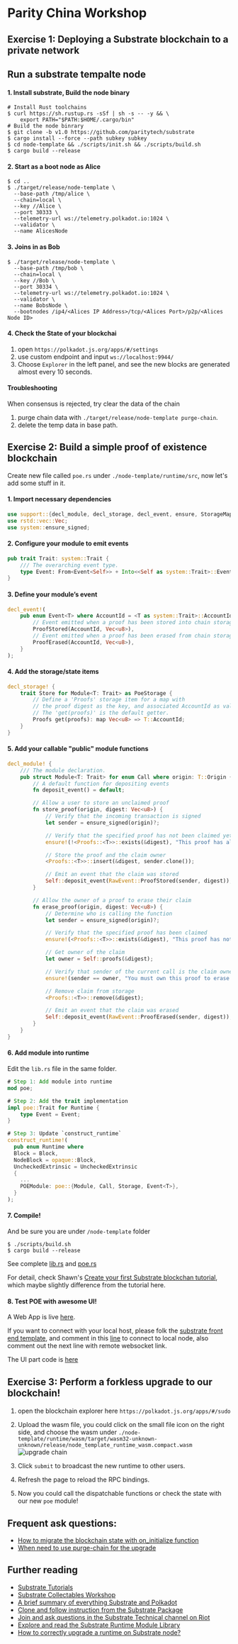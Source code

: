 # Parity China Workshop

## Exercise 1: Deploying a Substrate blockchain to a private network

## Run a substrate tempalte node

#### 1. Install substrate, Build the node binary

```shell
# Install Rust toolchains
$ curl https://sh.rustup.rs -sSf | sh -s -- -y && \
	export PATH="$PATH:$HOME/.cargo/bin"
# Build the node binrary
$ git clone -b v1.0 https://github.com/paritytech/substrate
$ cargo install --force --path subkey subkey
$ cd node-template && ./scripts/init.sh && ./scripts/build.sh
$ cargo build --release
```

#### 2. Start as a boot node as Alice 


```shell
$ cd ..
$ ./target/release/node-template \
  --base-path /tmp/alice \
  --chain=local \
  --key //Alice \
  --port 30333 \
  --telemetry-url ws://telemetry.polkadot.io:1024 \
  --validator \
  --name AlicesNode
```

#### 3. Joins in as Bob

```shell
$ ./target/release/node-template \
  --base-path /tmp/bob \
  --chain=local \
  --key //Bob \
  --port 30334 \
  --telemetry-url ws://telemetry.polkadot.io:1024 \
  --validator \
  --name BobsNode \
  --bootnodes /ip4/<Alices IP Address>/tcp/<Alices Port>/p2p/<Alices Node ID>
```

#### 4. Check the State of your blockchai

1. open `https://polkadot.js.org/apps/#/settings`
2. use custom endpoint and input `ws://localhost:9944/`
3. Choose `Explorer` in the left panel, and see the new blocks are generated almost every 10 seconds.

#### Troubleshooting
When consensus is rejected, try clear the data of the chain
1. purge chain data with `./target/release/node-template purge-chain`.
2. delete the temp data in base path. 

## Exercise 2: Build a simple proof of existence blockchain

Create new file called `poe.rs` under `./node-template/runtime/src`, now let's add some stuff in it.

#### 1. Import necessary dependencies
```rust
use support::{decl_module, decl_storage, decl_event, ensure, StorageMap};
use rstd::vec::Vec;
use system::ensure_signed;
```

#### 2. Configure your module to emit events

```rust
pub trait Trait: system::Trait {
    /// The overarching event type.
    type Event: From<Event<Self>> + Into<<Self as system::Trait>::Event>;
}
```

#### 3. Define your module’s event

```rust
decl_event!(
    pub enum Event<T> where AccountId = <T as system::Trait>::AccountId {
        // Event emitted when a proof has been stored into chain storage
        ProofStored(AccountId, Vec<u8>),
        // Event emitted when a proof has been erased from chain storage
        ProofErased(AccountId, Vec<u8>),
    }
);
```

#### 4. Add the storage/state items
```rust
decl_storage! {
	trait Store for Module<T: Trait> as PoeStorage {
        // Define a 'Proofs' storage item for a map with
        // the proof digest as the key, and associated AccountId as value.
        // The 'get(proofs)' is the default getter.
		Proofs get(proofs): map Vec<u8> => T::AccountId;
	}
}
```

#### 5. Add your callable "public" module functions
```rust
decl_module! {
    /// The module declaration.
    pub struct Module<T: Trait> for enum Call where origin: T::Origin {
        // A default function for depositing events
        fn deposit_event() = default;

        // Allow a user to store an unclaimed proof
        fn store_proof(origin, digest: Vec<u8>) {
            // Verify that the incoming transaction is signed
            let sender = ensure_signed(origin)?;

            // Verify that the specified proof has not been claimed yet
            ensure!(!<Proofs::<T>>::exists(&digest), "This proof has already been claimed");

            // Store the proof and the claim owner
            <Proofs::<T>>::insert(&digest, sender.clone());

            // Emit an event that the claim was stored
            Self::deposit_event(RawEvent::ProofStored(sender, digest));
        }

        // Allow the owner of a proof to erase their claim
        fn erase_proof(origin, digest: Vec<u8>) {
            // Determine who is calling the function
            let sender = ensure_signed(origin)?;

            // Verify that the specified proof has been claimed
            ensure!(<Proofs::<T>>::exists(&digest), "This proof has not been stored yet");

            // Get owner of the claim
            let owner = Self::proofs(&digest);

            // Verify that sender of the current call is the claim owner
            ensure!(sender == owner, "You must own this proof to erase it");

            // Remove claim from storage
            <Proofs::<T>>::remove(&digest);

            // Emit an event that the claim was erased
            Self::deposit_event(RawEvent::ProofErased(sender, digest));
        }
    }
}
```

#### 6. Add module into runtime

Edit the `lib.rs` file in the same folder.

```rust
# Step 1: Add module into runtime
mod poe;
```

```rust
# Step 2: Add the trait implementation
impl poe::Trait for Runtime {
	type Event = Event;
}
```

```rust
# Step 3: Update `construct_runtime`
construct_runtime!(
  pub enum Runtime where
  Block = Block,
  NodeBlock = opaque::Block,
  UncheckedExtrinsic = UncheckedExtrinsic
  {
    ...
    POEModule: poe::{Module, Call, Storage, Event<T>},
  }
);
```

#### 7. Compile! 
And be sure you are under `/node-template` folder
```shell
$ ./scripts/build.sh
$ cargo build --release
```
See complete [lib.rs](./workshop-china-september/lib.rs) and [poe.rs](./workshop-china-september/poe.rs)

For detail, check Shawn's [Create your first Substrate blockchan tutorial](https://hackmd.io/B-jWKzRCQmq1gPtFFkXjFA#Proof-Of-Existence-Chain), which maybe slightly difference from the tutorial here.

#### 8. Test POE with awesome UI!

A Web App is live [here](https://substrate.dev/substrate-front-end-template/).

If you want to connect with your local host, please folk the [substrate front end template](https://github.com/substrate-developer-hub/substrate-front-end-template/), 
and comment in this [line](https://github.com/substrate-developer-hub/substrate-front-end-template/) to connect to local node, also comment out
the next line with remote websocket link.

The UI part code is [here](https://github.com/substrate-developer-hub/substrate-front-end-template/blob/master/src/examples/ProofOfExistence.jsx)

## Exercise 3: Perform a forkless upgrade to our blockchain!

#### 
1. open the blockchain explorer here `https://polkadot.js.org/apps/#/sudo`
2. Upload the wasm file, you could click on the small file icon on the right side, and choose the wasm under `./node-template/runtime/wasm/target/wasm32-unknown-unknown/release/node_template_runtime_wasm.compact.wasm`
![upgrade chain](./workshop-china-september/upgradeChain.png)

3. Click `submit` to broadcast the new runtime to other users.
4. Refresh the page to reload the RPC bindings.
5. Now you could call the dispatchable functions or check the state with our new `poe` module!


## Frequent ask questions:

- [How to migrate the blockchain state with on_initialize function](https://stackoverflow.com/questions/56699795/what-order-is-on-initialize-invoked-across-different-modules-in-a-substrate-ru)
- [When need to use purge-chain for the upgrade](https://stackoverflow.com/questions/57933433/how-to-correctly-upgrade-a-runtime-on-substrate-node)

## Further reading

- [Substrate Tutorials](https://substrate.dev/en/tutorials)
- [Substrate Collectables Workshop](https://substrate.dev/substrate-collectables-workshop/#/)
- [A brief summary of everything Substrate and Polkadot](https://medium.com/polkadot-network/a-brief-summary-of-everything-substrate-and-polkadot-f1f21071499d)
- [Clone and follow instruction from the Substrate Package](https://github.com/shawntabrizi/substrate-package)
- [Join and ask questions in the Substrate Technical channel on Riot](https://riot.im/app/#/room/!HzySYSaIhtyWrwiwEV:matrix.org)
- [Explore and read the Substrate Runtime Module Library](https://github.com/paritytech/substrate/tree/master/srml)
- [How to correctly upgrade a runtime on Substrate node?](https://stackoverflow.com/questions/57933433/how-to-correctly-upgrade-a-runtime-on-substrate-node/57934827#57934827)

